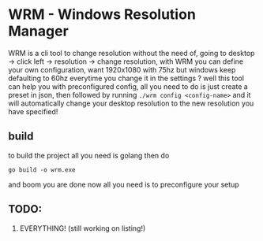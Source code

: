 # WRM - Windows Resolution Manager
WRM is a cli tool to change resolution without the need of, going to desktop -> click left -> resolution -> change resolution, with WRM you can define your own configuration, want 1920x1080 with 75hz but windows keep defaulting to 60hz everytime you change it in the settings ? well this tool can help you with preconfigured config, all you need to do is just create a preset in json, then followed by running `./wrm config <config-name>` and it will automatically change your desktop resolution to the new resolution you have specified!

## build
to build the project all you need is golang then do 
```
go build -o wrm.exe
```
and boom you are done now all you need is to preconfigure your setup

## TODO:
1. EVERYTHING! (still working on listing!)